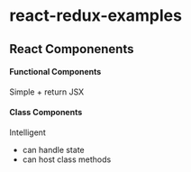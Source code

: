 # react-redux-examples

## React Componenents

#### Functional Components

Simple + return JSX

#### Class Components

Intelligent

- can handle state
- can host class methods
